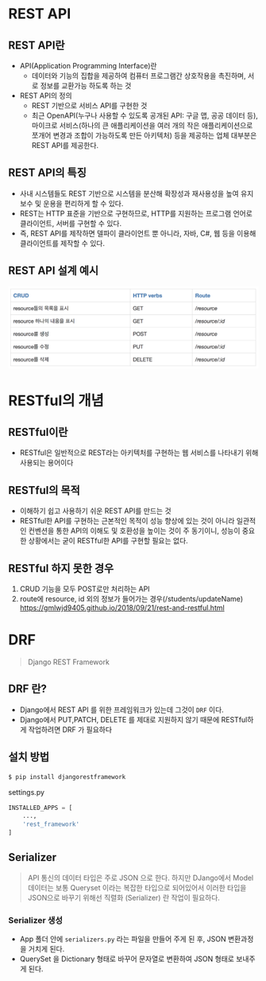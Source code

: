 # REST API

## REST API란

* API(Application Programming Interface)란
  * 데이터와 기능의 집합을 제공하여 컴퓨터 프로그램간 상호작용을 촉진하며, 서로 정보를 교환가능 하도록 하는 것
* REST API의 정의
  * REST 기반으로 서비스 API를 구현한 것
  * 최근 OpenAPI(누구나 사용할 수 있도록 공개된 API: 구글 맵, 공공 데이터 등), 마이크로 서비스(하나의 큰 애플리케이션을 여러 개의 작은 애플리케이션으로 쪼개어 변경과 조합이 가능하도록 만든 아키텍처) 등을 제공하는 업체 대부분은 REST API를 제공한다.

## REST API의 특징

* 사내 시스템들도 REST 기반으로 시스템을 분산해 확장성과 재사용성을 높여 유지보수 및 운용을 편리하게 할 수 있다.
* REST는 HTTP 표준을 기반으로 구현하므로, HTTP를 지원하는 프로그램 언어로 클라이언트, 서버를 구현할 수 있다.
* 즉, REST API를 제작하면 델파이 클라이언트 뿐 아니라, 자바, C#, 웹 등을 이용해 클라이언트를 제작할 수 있다.

## REST API 설계 예시

![REST API 설계 예시](image/RESTAPI.PNG)



# RESTful의 개념

## RESTful이란

* RESTful은 일반적으로 REST라는 아키텍처를 구현하는 웹 서비스를 나타내기 위해 사용되는 용어이다

## RESTful의 목적

* 이해하기 쉽고 사용하기 쉬운 REST API를 만드는 것
* RESTful한 API를 구현하는 근본적인 목적이 성능 향상에 있는 것이 아니라 일관적인 컨벤션을 통한 API의 이해도 및 호환성을 높이는 것이 주 동기이니, 성능이 중요한 상황에서는 굳이 RESTful한 API를 구현할 필요는 없다.

## RESTful 하지 못한 경우

1. CRUD 기능을 모두 POST로만 처리하는 API
2. route에 resource, id 외의 정보가 들어가는 경우(/students/updateName)
   https://gmlwjd9405.github.io/2018/09/21/rest-and-restful.html



# DRF

> Django REST Framework

## DRF 란?

* Django에서 REST API 를 위한 프레임워크가 있는데 그것이 `DRF` 이다.
* Django에서 PUT,PATCH, DELETE 를 제대로 지원하지 않기 때문에 RESTful하게 작업하려면 DRF 가 필요하다

## 설치 방법

```bash
$ pip install djangorestframework
```

settings.py

```python
INSTALLED_APPS = [
    ...,
    'rest_framework'
]
```

## Serializer

> API 통신의 데이터 타입은 주로 JSON 으로 한다. 하지만 DJango에서 Model 데이터는 보통 Queryset 이라는 복잡한 타입으로 되어있어서 이러한 타입을 JSON으로 바꾸기 위해선 직렬화 (Serializer) 란 작업이 필요하다.

### Serializer 생성

* App 폴더 안에 `serializers.py` 라는 파일을 만들어 주게 된 후, JSON 변환과정을 거치게 된다.
* QuerySet 을 Dictionary 형태로 바꾸어 문자열로 변환하여 JSON 형태로 보내주게 된다.